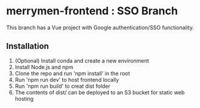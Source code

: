# merrymen-frontend : SSO Branch

This branch has a Vue project with Google authentication/SSO functionality.

## Installation

1. (Optional) Install conda and create a new environment
2. Install Node.js and npm
3. Clone the repo and run 'npm install' in the root
4. Run 'npm run dev' to host frontend locally
5. Run 'npm run build' to creat dist folder
6. The contents of dist/ can be deployed to an S3 bucket for static web hosting

